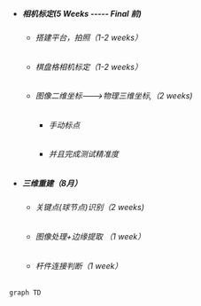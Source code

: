- ##### 相机标定(5 Weeks ----- Final 前)

  - ###### 搭建平台，拍照（1-2 weeks）

  - ###### 棋盘格相机标定（1-2 weeks）

  - ###### 图像二维坐标--->物理三维坐标,（2 weeks)

    - ###### 手动标点

    -  ###### 并且完成测试精准度

- ##### 三维重建（8月）

  - ###### 关键点(球节点)识别（2 weeks)

  - ###### 图像处理+边缘提取 （1 week）

  - ###### 杆件连接判断（1 week）



```mermaid
graph TD

```

